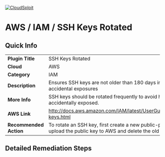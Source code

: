 [![CloudSploit](https://cloudsploit.com/img/logo-big-text-100.png "CloudSploit")](https://cloudsploit.com)

# AWS / IAM / SSH Keys Rotated

## Quick Info

| | |
|-|-|
| **Plugin Title** | SSH Keys Rotated |
| **Cloud** | AWS |
| **Category** | IAM |
| **Description** | Ensures SSH keys are not older than 180 days in order to reduce accidental exposures |
| **More Info** | SSH keys should be rotated frequently to avoid having them accidentally exposed. |
| **AWS Link** | http://docs.aws.amazon.com/IAM/latest/UserGuide/id_credentials_ssh-keys.html |
| **Recommended Action** | To rotate an SSH key, first create a new public-private key pair, then upload the public key to AWS and delete the old key. |

## Detailed Remediation Steps

